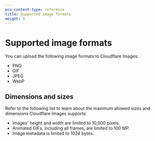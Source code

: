 ```yaml
---
pcx-content-type: reference
title: Supported image formats
weight: 5
---
```


# Supported image formats

You can upload the following image formats to Cloudflare Images:

- PNG
- GIF
- JPEG
- WebP

## Dimensions and sizes

Refer to the following list to learn about the maximum allowed sizes and dimensions Cloudflare Images supports:

- Images' height and width are limited to 10,000 pixels.
- Animated GIFs, including all frames, are limited to 100 MP.
- Image metadata is limited to 1024 bytes.
